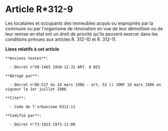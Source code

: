 # Article R*312-9

Les locataires et occupants des immeubles acquis ou expropriés par la commune ou par l'organisme de rénovation en vue de leur
démolition ou de leur remise en état ont un droit de priorité qu'ils peuvent exercer dans les conditions prévues aux articles
R. 312-10 et R. 312-11.

**Liens relatifs à cet article**

	**Anciens textes**:

	  - Décret n°58-1465 1958-12-31 ART. 8 BIS

	**Abrogé par**:

	  - Décret n°86-517 du 14 mars 1986 - art. 53 () JORF 16 mars 1986 en vigueur le 1er juillet 1986

	**Cite**:

	  - Code de l'urbanisme R312-11

	**Codifié par**:

	  - Décret n°73-1023 1973-11-08
